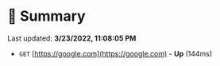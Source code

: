 # 📖 Summary
Last updated: **3/23/2022, 11:08:05 PM**

- `GET` [https://google.com](https://google.com) - **Up** (144ms)
